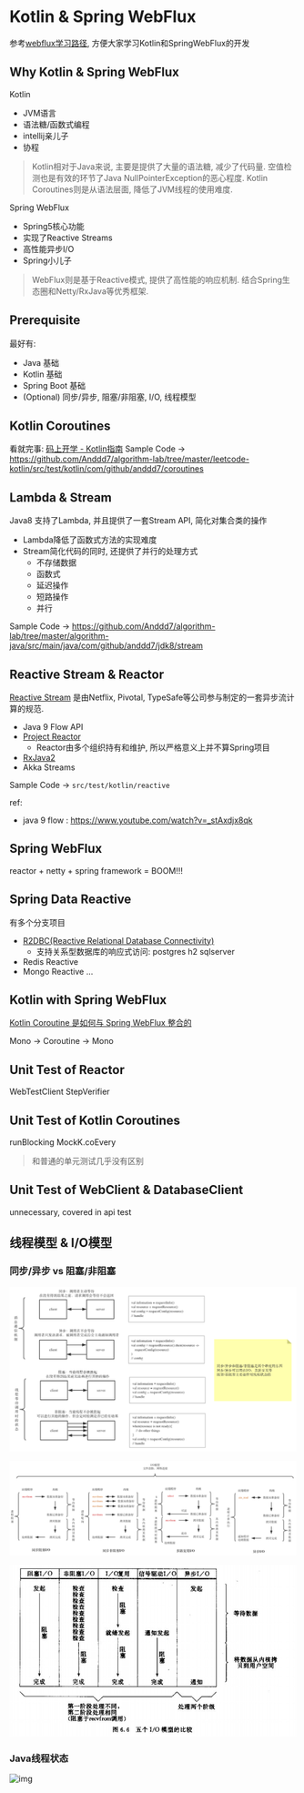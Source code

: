 # Kotlin & Spring WebFlux

参考[webflux学习路径](https://xwjie.github.io/webflux/webflux-study-path.html), 方便大家学习Kotlin和SpringWebFlux的开发

## Why Kotlin & Spring WebFlux

Kotlin
- JVM语言
- 语法糖/函数式编程
- intellij亲儿子
- 协程

> Kotlin相对于Java来说, 主要是提供了大量的语法糖, 减少了代码量. 
  空值检测也是有效的环节了Java NullPointerException的恶心程度.
  Kotlin Coroutines则是从语法层面, 降低了JVM线程的使用难度.

Spring WebFlux
- Spring5核心功能
- 实现了Reactive Streams
- 高性能异步I/O
- Spring小儿子

> WebFlux则是基于Reactive模式, 提供了高性能的响应机制. 结合Spring生态圈和Netty/RxJava等优秀框架. 

## Prerequisite

最好有:

- Java 基础
- Kotlin 基础
- Spring Boot 基础
- (Optional) 同步/异步, 阻塞/非阻塞, I/O, 线程模型

## Kotlin Coroutines

看就完事: [码上开学 - Kotlin指南](https://kaixue.io/)
Sample Code -> https://github.com/Anddd7/algorithm-lab/tree/master/leetcode-kotlin/src/test/kotlin/com/github/anddd7/coroutines

## Lambda & Stream

Java8 支持了Lambda, 并且提供了一套Stream API, 简化对集合类的操作
- Lambda降低了函数式方法的实现难度
- Stream简化代码的同时, 还提供了并行的处理方式
    - 不存储数据
    - 函数式
    - 延迟操作
    - 短路操作
    - 并行

Sample Code -> https://github.com/Anddd7/algorithm-lab/tree/master/algorithm-java/src/main/java/com/github/anddd7/jdk8/stream

## Reactive Stream & Reactor

[Reactive Stream](https://www.reactive-streams.org/) 是由Netflix, Pivotal, TypeSafe等公司参与制定的一套异步流计算的规范.

- Java 9 Flow API
- [Project Reactor](https://github.com/reactor/reactor)
    - Reactor由多个组织持有和维护, 所以严格意义上并不算Spring项目
- [RxJava2](https://github.com/ReactiveX/RxJava/tree/2.x)
- Akka Streams

Sample Code -> `src/test/kotlin/reactive`

ref: 
- java 9 flow : https://www.youtube.com/watch?v=_stAxdjx8qk

## Spring WebFlux

reactor + netty + spring framework = BOOM!!!

## Spring Data Reactive

有多个分支项目

- [R2DBC(Reactive Relational Database Connectivity)](https://spring.io/projects/spring-data-r2dbc)
    - 支持关系型数据库的响应式访问: postgres h2 sqlserver
- Redis Reactive
- Mongo Reactive
...

## Kotlin with Spring WebFlux

[Kotlin Coroutine 是如何与 Spring WebFlux 整合的](https://www.jianshu.com/p/17d93f1afc50)

Mono -> Coroutine -> Mono

## Unit Test of Reactor

WebTestClient
StepVerifier

## Unit Test of Kotlin Coroutines

runBlocking
MockK.coEvery

> 和普通的单元测试几乎没有区别

## Unit Test of WebClient & DatabaseClient

unnecessary, covered in api test

## 线程模型 & I/O模型

### 同步/异步 vs 阻塞/非阻塞
![img](./images/sync-async-blocking-nonblocking.png)

![img](./images/io模型.png)

![img](./images/5-io-model.png)

### Java线程状态
![img](https://img-blog.csdnimg.cn/20181120173640764.jpeg?x-oss-process=image/watermark,type_ZmFuZ3poZW5naGVpdGk,shadow_10,text_aHR0cHM6Ly9ibG9nLmNzZG4ubmV0L3BhbmdlMTk5MQ==,size_16,color_FFFFFF,t_70)
